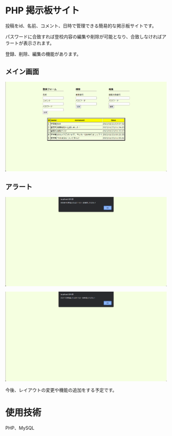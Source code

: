 # PHP 掲示板サイト


投稿をid、名前、コメント、日時で管理できる簡易的な掲示板サイトです。

パスワードに合致すれば登校内容の編集や削除が可能となり、合致しなければアラートが表示されます。

登録、削除、編集の機能があります。

## メイン画面
![メイン画面](./image/main.png)


## アラート

![投稿番号が合致しないとき](./image/error1.png)


![パスワードが合致しないとき](./image/error2.png)


今後、レイアウトの変更や機能の追加をする予定です。




# 使用技術


PHP、MySQL
